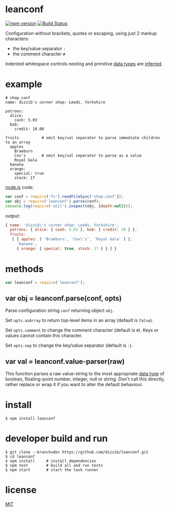 # leanconf
[![npm version][npm-image]][npm-url]
[![Build Status][travis-image]][travis-url]

Configuration without brackets, quotes or escaping, using just 2 markup characters:

* the key/value separator `:`
* the comment character `#`

Indented whitespace controls nesting and primitive [data types] are [inferred](#value-parser).

# example

    # shop.conf
    name: dizzib's corner shop: Leeds, Yorkshire

    patrons:
      alice:
        cash: 5.03
      bob:
        credit: 10.00

    fruits          # omit key/val separator to parse immediate children to an array
      apples
        Braeburn
        Cox's       # omit key/val separator to parse as a value
        Royal Gala
      banana
      orange:
        special: true
        stock: 17

[node.js] code:

```javascript
var conf = require('fs').readFileSync('shop.conf'});
var obj = require('leanconf').parse(conf);
console.log(require('util').inspect(obj, {depth:null}));
```

output:

```javascript
{ name: 'dizzib\'s corner shop: Leeds, Yorkshire',
  patrons: { alice: { cash: 5.03 }, bob: { credit: 10 } },
  fruits:
   [ { apples: [ 'Braeburn', 'Cox\'s', 'Royal Gala' ] },
     'banana',
     { orange: { special: true, stock: 17 } } ] }
```

# methods

```javascript
var leanconf = require('leanconf');
```

## var obj = leanconf.parse(conf, opts)

Parse configuration string `conf` returning object `obj`.

Set `opts.asArray` to return top-level items in an array (default is `false`).

Set `opts.comment` to change the comment character (default is `#`).
Keys or values cannot contain this character.

Set `opts.sep` to change the key/value separator (default is `:`).

## <a name="value-parser"></a> var val = leanconf.value-parser(raw)

This function parses a raw value-string to the most appropriate [data type] of
boolean, floating-point number, integer, null or string.
Don't call this directly, rather replace or wrap it if you want to alter
the default behaviour.

# install

    $ npm install leanconf

# developer build and run

    $ git clone --branch=dev https://github.com/dizzib/leanconf.git
    $ cd leanconf
    $ npm install     # install dependencies
    $ npm test        # build all and run tests
    $ npm start       # start the task runner

# license

[MIT](./LICENSE)

[data type]: https://developer.mozilla.org/en-US/docs/Web/JavaScript/Data_structures
[data types]: https://developer.mozilla.org/en-US/docs/Web/JavaScript/Data_structures
[node.js]: http://nodejs.org
[npm]: https://npmjs.org
[npm-image]: https://img.shields.io/npm/v/leanconf.svg
[npm-url]: https://npmjs.org/package/leanconf
[travis-image]: https://travis-ci.org/dizzib/leanconf.svg?branch=master
[travis-url]: https://travis-ci.org/dizzib/leanconf
